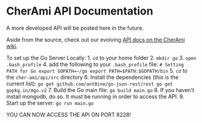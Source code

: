 # CherAmi API Documentation

A more developed API will be posted here in the future.

Aside from the source, check out our evolving [API docs on the CherAmi wiki](https://github.com/rtoal/cher-ami/wiki/API-Documentation).

To set up the Go Server Locally:
    1. `cd` to your home folder
    2. `mkdir go`
    3. `open .bash_profile`
    4. add the following to your `.bash_profile` file:
    ```# Setting PATH for Go
    export GOPATH=~/go
    export PATH=$PATH:$GOPATH/bin```
5. `cd` to the `cher-ami/api/src` directory
6. Install the dependencies (this is the current list):
    ```go get github.com/ant0ine/go-json-rest/rest
    go get gopkg.in/mgo.v2```
7. Build the Go main file:
    `go build main.go`
8. If you haven't install mongodb, do so. It must be running in order to access the API.
9. Start up the server:
    `go run main.go`

YOU CAN NOW ACCESS THE API ON PORT 8228!
